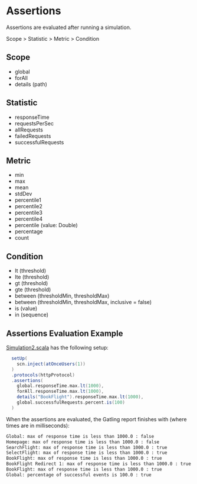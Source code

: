 # Assertions

Assertions are evaluated after running a simulation.

Scope > Statistic > Metric > Condition

## Scope

- global
- forAll
- details (path)

## Statistic

- responseTime
- requestsPerSec
- allRequests
- failedRequests
- successfulRequests

## Metric

- min
- max
- mean
- stdDev
- percentile1
- percentile2
- percentile3
- percentile4
- percentile (value: Double)
- percentage
- count

## Condition

- lt (threshold)
- lte (threshold)
- gt (threshold)
- gte (threshold)
- between (thresholdMin, thresholdMax)
- between (thresholdMin, thresholdMax, inclusive = false)
- is (value)
- in (sequence)

## Assertions Evaluation Example

[Simulation2.scala](../src/test/scala/com/backwards/gatling/Simulation2.scala) has the following setup:

```scala
  setUp(
    scn.inject(atOnceUsers(1))
  )
  .protocols(httpProtocol)
  .assertions(
    global.responseTime.max.lt(1000),
    forAll.responseTime.max.lt(1000),
    details("BookFlight").responseTime.max.lt(1000),
    global.successfulRequests.percent.is(100)
  )
```

When the assertions are evaluated, the Gatling report finishes with (where times are in milliseconds):

```bash
Global: max of response time is less than 1000.0 : false
Homepage: max of response time is less than 1000.0 : false
SearchFlight: max of response time is less than 1000.0 : true
SelectFlight: max of response time is less than 1000.0 : true
BookFlight: max of response time is less than 1000.0 : true
BookFlight Redirect 1: max of response time is less than 1000.0 : true
BookFlight: max of response time is less than 1000.0 : true
Global: percentage of successful events is 100.0 : true
```

